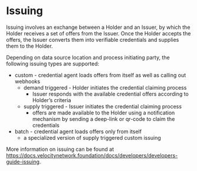 # Issuing

Issuing involves an exchange between a Holder and an Issuer, by which the Holder receives a set of offers from the Issuer. Once the Holder accepts the offers, the Issuer converts them into verifiable credentials and supplies them to the Holder.

Depending on data source location and process initiating party, the following issuing types are supported:
* custom - credential agent loads offers from itself as well as calling out webhooks
    * demand triggered - Holder initiates the credential claiming process
        * Issuer responds with the available credential offers according to Holder’s criteria
    * supply triggered - Issuer initiates the credential claiming process
        * offers are made available to the Holder using a notification mechanism by sending a deep-link or qr-code to claim the credentials
* batch - credential agent loads offers only from itself
    * a specialized version of supply triggered custom issuing


More information on issuing can be found at https://docs.velocitynetwork.foundation/docs/developers/developers-guide-issuing.